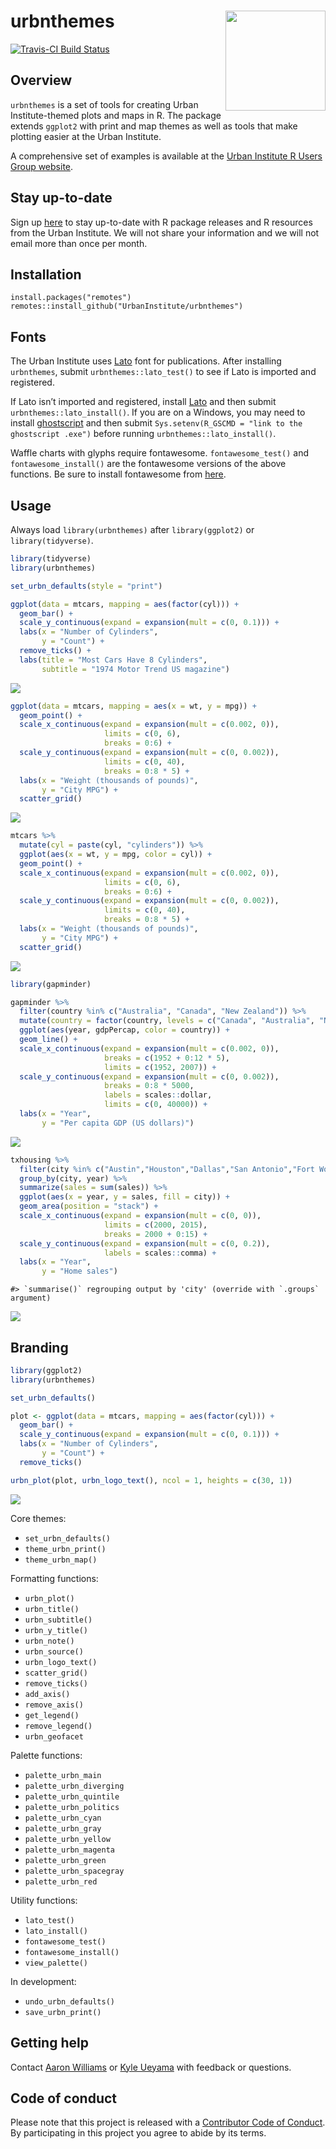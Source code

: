 
<!-- README.md is generated from README.Rmd. Please edit that file -->

# urbnthemes <a href="https://UrbanInstitute.github.io/urbnthemes/"><img src="man/figures/hexsticker.png" align="right" height="160"/></a>

[![Travis-CI Build
Status](https://travis-ci.org/UrbanInstitute/urbnthemes.svg?branch=master)](https://travis-ci.org/UrbanInstitute/urbnthemes)

## Overview

`urbnthemes` is a set of tools for creating Urban Institute-themed plots
and maps in R. The package extends `ggplot2` with print and map themes
as well as tools that make plotting easier at the Urban Institute.

A comprehensive set of examples is available at the [Urban Institute R
Users Group
website](https://UrbanInstitute.github.io/r-at-urban/graphics-guide.html).

## Stay up-to-date

Sign up
[here](https://app.smartsheet.com/b/form/9029a0a8254e4044a52cdebaebe343bf)
to stay up-to-date with R package releases and R resources from the
Urban Institute. We will not share your information and we will not
email more than once per month.

## Installation

    install.packages("remotes")
    remotes::install_github("UrbanInstitute/urbnthemes")

## Fonts

The Urban Institute uses [Lato](https://fonts.google.com/specimen/Lato)
font for publications. After installing `urbnthemes`, submit
`urbnthemes::lato_test()` to see if Lato is imported and registered.

If Lato isn’t imported and registered, install
[Lato](https://fonts.google.com/specimen/Lato) and then submit
`urbnthemes::lato_install()`. If you are on a Windows, you may need to
install [ghostscript](https://www.ghostscript.com/download.html) and
then submit `Sys.setenv(R_GSCMD = "link to the ghostscript .exe")`
before running `urbnthemes::lato_install()`.

Waffle charts with glyphs require fontawesome. `fontawesome_test()` and
`fontawesome_install()` are the fontawesome versions of the above
functions. Be sure to install fontawesome from
[here](https://github.com/hrbrmstr/waffle/tree/master/inst/fonts).

## Usage

Always load `library(urbnthemes)` after `library(ggplot2)` or
`library(tidyverse)`.

``` r
library(tidyverse)
library(urbnthemes)

set_urbn_defaults(style = "print")

ggplot(data = mtcars, mapping = aes(factor(cyl))) +
  geom_bar() + 
  scale_y_continuous(expand = expansion(mult = c(0, 0.1))) +
  labs(x = "Number of Cylinders",
       y = "Count") +
  remove_ticks() +
  labs(title = "Most Cars Have 8 Cylinders",
       subtitle = "1974 Motor Trend US magazine")
```

![](man/figures/README-example-1.png)<!-- -->

``` r
ggplot(data = mtcars, mapping = aes(x = wt, y = mpg)) +
  geom_point() +
  scale_x_continuous(expand = expansion(mult = c(0.002, 0)), 
                     limits = c(0, 6),
                     breaks = 0:6) +
  scale_y_continuous(expand = expansion(mult = c(0, 0.002)), 
                     limits = c(0, 40),
                     breaks = 0:8 * 5) +
  labs(x = "Weight (thousands of pounds)",
       y = "City MPG") +
  scatter_grid()
```

![](man/figures/README-scatter-plot-1-1.png)<!-- -->

``` r
mtcars %>%
  mutate(cyl = paste(cyl, "cylinders")) %>%
  ggplot(aes(x = wt, y = mpg, color = cyl)) +
  geom_point() +
  scale_x_continuous(expand = expansion(mult = c(0.002, 0)), 
                     limits = c(0, 6),
                     breaks = 0:6) +
  scale_y_continuous(expand = expansion(mult = c(0, 0.002)), 
                     limits = c(0, 40),
                     breaks = 0:8 * 5) +
  labs(x = "Weight (thousands of pounds)",
       y = "City MPG") +
  scatter_grid()
```

![](man/figures/README-scatter-plot-2-1.png)<!-- -->

``` r
library(gapminder)

gapminder %>%
  filter(country %in% c("Australia", "Canada", "New Zealand")) %>%
  mutate(country = factor(country, levels = c("Canada", "Australia", "New Zealand"))) %>%
  ggplot(aes(year, gdpPercap, color = country)) +
  geom_line() +
  scale_x_continuous(expand = expansion(mult = c(0.002, 0)), 
                     breaks = c(1952 + 0:12 * 5), 
                     limits = c(1952, 2007)) +
  scale_y_continuous(expand = expansion(mult = c(0, 0.002)), 
                     breaks = 0:8 * 5000,
                     labels = scales::dollar, 
                     limits = c(0, 40000)) +
  labs(x = "Year",
       y = "Per capita GDP (US dollars)")
```

![](man/figures/README-line-plot-1.png)<!-- -->

``` r
txhousing %>%
  filter(city %in% c("Austin","Houston","Dallas","San Antonio","Fort Worth")) %>%
  group_by(city, year) %>%
  summarize(sales = sum(sales)) %>%
  ggplot(aes(x = year, y = sales, fill = city)) +
  geom_area(position = "stack") +
  scale_x_continuous(expand = expansion(mult = c(0, 0)),
                     limits = c(2000, 2015),
                     breaks = 2000 + 0:15) +  
  scale_y_continuous(expand = expansion(mult = c(0, 0.2)), 
                     labels = scales::comma) +
  labs(x = "Year",
       y = "Home sales")
```

    #> `summarise()` regrouping output by 'city' (override with `.groups` argument)

![](man/figures/README-area-plot-1.png)<!-- -->

## Branding

``` r
library(ggplot2)
library(urbnthemes)

set_urbn_defaults()

plot <- ggplot(data = mtcars, mapping = aes(factor(cyl))) +
  geom_bar() + 
  scale_y_continuous(expand = expansion(mult = c(0, 0.1))) +
  labs(x = "Number of Cylinders",
       y = "Count") +
  remove_ticks()

urbn_plot(plot, urbn_logo_text(), ncol = 1, heights = c(30, 1))
```

![](man/figures/README-example2-1.png)<!-- -->

Core themes:

  - `set_urbn_defaults()`
  - `theme_urbn_print()`
  - `theme_urbn_map()`

Formatting functions:

  - `urbn_plot()`
  - `urbn_title()`
  - `urbn_subtitle()`
  - `urbn_y_title()`
  - `urbn_note()`
  - `urbn_source()`
  - `urbn_logo_text()`
  - `scatter_grid()`
  - `remove_ticks()`
  - `add_axis()`
  - `remove_axis()`
  - `get_legend()`
  - `remove_legend()`
  - `urbn_geofacet`

Palette functions:

  - `palette_urbn_main`
  - `palette_urbn_diverging`
  - `palette_urbn_quintile`
  - `palette_urbn_politics`
  - `palette_urbn_cyan`
  - `palette_urbn_gray`
  - `palette_urbn_yellow`
  - `palette_urbn_magenta`
  - `palette_urbn_green`
  - `palette_urbn_spacegray`
  - `palette_urbn_red`

Utility functions:

  - `lato_test()`
  - `lato_install()`
  - `fontawesome_test()`
  - `fontawesome_install()`
  - `view_palette()`

In development:

  - `undo_urbn_defaults()`
  - `save_urbn_print()`

## Getting help

Contact [Aaron Williams](awilliams@urban.org) or [Kyle
Ueyama](kueyama@urban.org) with feedback or questions.

## Code of conduct

Please note that this project is released with a [Contributor Code of
Conduct](CODE_OF_CONDUCT.md). By participating in this project you agree
to abide by its terms.
